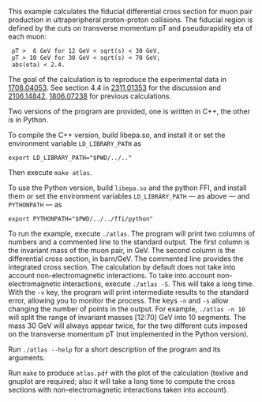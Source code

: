 This example calculates the fiducial differential cross section for muon pair
production in ultraperipheral proton-proton collisions.  The fiducial region is
defined by the cuts on transverse momentum pT and pseudorapidity eta of each
muon:

     pT >  6 GeV for 12 GeV < sqrt(s) < 30 GeV,
     pT > 10 GeV for 30 GeV < sqrt(s) < 70 GeV;
     abs(eta) < 2.4.

The goal of the calculation is to reproduce the experimental data in
[1708.04053]. See section 4.4 in [2311.01353] for the discussion and
[2106.14842], [1806.07238] for previous calculations.

Two versions of the program are provided, one is written in C++, the other is
in Python.

To compile the C++ version, build libepa.so, and install it or set the
environment variable `LD_LIBRARY_PATH` as

    export LD_LIBRARY_PATH="$PWD/../.."

Then execute `make atlas`.

To use the Python version, build `libepa.so` and the python FFI, and install
them or set the environment variables `LD_LIBRARY_PATH` &mdash; as above
&mdash; and `PYTHONPATH` &mdash; as

    export PYTHONPATH="$PWD/../../ffi/python"

To run the example, execute `./atlas`. The program will print two columns of
numbers and a commented line to the standard output. The first column is the
invariant mass of the muon pair, in GeV. The second column is the differential
cross section, in barn/GeV. The commented line provides the integrated cross
section. The calculation by default does not take into account
non-electromagnetic interactions. To take into account non-electromagnetic
interactions, execute `./atlas -S`. This will take a long time. With the `-v`
key, the program will print intermediate results to the standard error, allowing
you to monitor the process.  The keys `-n` and `-s` allow changing the number of
points in the output. For example, `./atlas -n 10` will split the range of
invariant masses [12:70] GeV into 10 segments. The mass 30 GeV will always
appear twice, for the two different cuts imposed on the transverse momentum pT
(not implemented in the Python version).

Run `./atlas --help` for a short description of the program and its arguments.

Run `make` to produce `atlas.pdf` with the plot of the calculation (texlive and
gnuplot are required; also it will take a long time to compute the cross
sections with non-electromagnetic interactions taken into account).

[1708.04053]: https://arxiv.org/abs/1708.04053
[1806.07238]: https://arxiv.org/abs/1806.07238
[2106.14842]: https://arxiv.org/abs/2106.14842
[2311.01353]: https://arxiv.org/abs/2311.01353
